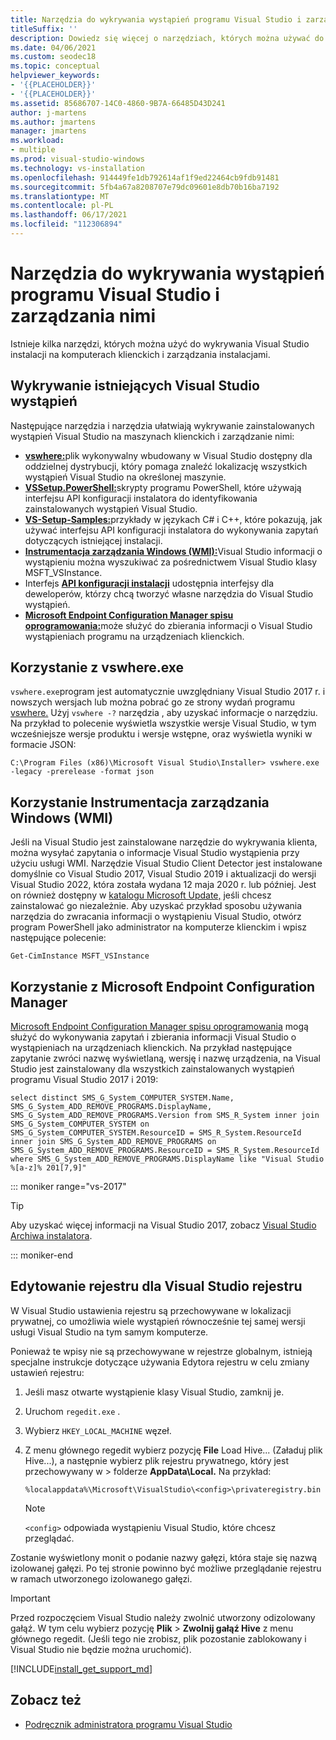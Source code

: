 ```yaml
---
title: Narzędzia do wykrywania wystąpień programu Visual Studio i zarządzania nimi
titleSuffix: ''
description: Dowiedz się więcej o narzędziach, których można używać do wykrywania instalacji Visual Studio na maszynach klienckich i zarządzania nimi.
ms.date: 04/06/2021
ms.custom: seodec18
ms.topic: conceptual
helpviewer_keywords:
- '{{PLACEHOLDER}}'
- '{{PLACEHOLDER}}'
ms.assetid: 85686707-14C0-4860-9B7A-66485D43D241
author: j-martens
ms.author: jmartens
manager: jmartens
ms.workload:
- multiple
ms.prod: visual-studio-windows
ms.technology: vs-installation
ms.openlocfilehash: 914449fe1db792614af1f9ed22464cb9fdb91481
ms.sourcegitcommit: 5fb4a67a8208707e79dc09601e8db70b16ba7192
ms.translationtype: MT
ms.contentlocale: pl-PL
ms.lasthandoff: 06/17/2021
ms.locfileid: "112306894"
---
```

# <a name="tools-for-detecting-and-managing-visual-studio-instances"></a>Narzędzia do wykrywania wystąpień programu Visual Studio i zarządzania nimi

Istnieje kilka narzędzi, których można użyć do wykrywania Visual Studio instalacji na komputerach klienckich i zarządzania instalacjami.

## <a name="detecting-existing-visual-studio-instances"></a>Wykrywanie istniejących Visual Studio wystąpień

Następujące narzędzia i narzędzia ułatwiają wykrywanie zainstalowanych wystąpień Visual Studio na maszynach klienckich i zarządzanie nimi:

* [**vswhere:**](https://github.com/microsoft/vswhere)plik wykonywalny wbudowany w Visual Studio dostępny dla oddzielnej dystrybucji, który pomaga znaleźć lokalizację wszystkich wystąpień Visual Studio na określonej maszynie.
* [**VSSetup.PowerShell:**](https://github.com/microsoft/vssetup.powershell)skrypty programu PowerShell, które używają interfejsu API konfiguracji instalatora do identyfikowania zainstalowanych wystąpień Visual Studio.
* [**VS-Setup-Samples:**](https://github.com/microsoft/vs-setup-samples)przykłady w językach C# i C++, które pokazują, jak używać interfejsu API konfiguracji instalatora do wykonywania zapytań dotyczących istniejącej instalacji.
* [**Instrumentacja zarządzania Windows (WMI):**](/windows/win32/wmisdk/wmi-start-page)Visual Studio informacji o wystąpieniu można wyszukiwać za pośrednictwem Visual Studio klasy MSFT_VSInstance.
* Interfejs [**API konfiguracji instalacji**](<xref:Microsoft.VisualStudio.Setup.Configuration>) udostępnia interfejsy dla deweloperów, którzy chcą tworzyć własne narzędzia do Visual Studio wystąpień.
* [**Microsoft Endpoint Configuration Manager spisu oprogramowania:**](/mem/configmgr/core/clients/manage/inventory/introduction-to-software-inventory)może służyć do zbierania informacji o Visual Studio wystąpieniach programu na urządzeniach klienckich.

## <a name="using-vswhereexe"></a>Korzystanie z vswhere.exe

`vswhere.exe`program jest automatycznie uwzględniany Visual Studio 2017 r. i nowszych wersjach lub można pobrać go ze strony wydań programu [vswhere.](https://github.com/Microsoft/vswhere/releases) Użyj `vswhere -?` narzędzia , aby uzyskać informacje o narzędziu. Na przykład to polecenie wyświetla wszystkie wersje Visual Studio, w tym wcześniejsze wersje produktu i wersje wstępne, oraz wyświetla wyniki w formacie JSON:

```shell
C:\Program Files (x86)\Microsoft Visual Studio\Installer> vswhere.exe -legacy -prerelease -format json
```

## <a name="using-windows-management-instrumentation-wmi"></a>Korzystanie Instrumentacja zarządzania Windows (WMI)

Jeśli na Visual Studio jest zainstalowane narzędzie do wykrywania klienta, można wysyłać zapytania o informacje Visual Studio wystąpienia przy użyciu usługi WMI. Narzędzie Visual Studio Client Detector jest instalowane domyślnie co Visual Studio 2017, Visual Studio 2019 i aktualizacji do wersji Visual Studio 2022, która została wydana 12 maja 2020 r. lub później. Jest on również dostępny w [katalogu Microsoft Update,](https://catalog.update.microsoft.com/) jeśli chcesz zainstalować go niezależnie.  Aby uzyskać przykład sposobu używania narzędzia do zwracania informacji o wystąpieniu Visual Studio, otwórz program PowerShell jako administrator na komputerze klienckim i wpisz następujące polecenie:

```shell
Get-CimInstance MSFT_VSInstance
```

## <a name="using-microsoft-endpoint-configuration-manager"></a>Korzystanie z Microsoft Endpoint Configuration Manager

[Microsoft Endpoint Configuration Manager spisu oprogramowania](/mem/configmgr/core/clients/manage/inventory/introduction-to-software-inventory) mogą służyć do wykonywania zapytań i zbierania informacji Visual Studio o wystąpieniach na urządzeniach klienckich. Na przykład następujące zapytanie zwróci nazwę wyświetlaną, wersję i nazwę urządzenia, na Visual Studio jest zainstalowany dla wszystkich zainstalowanych wystąpień programu Visual Studio 2017 i 2019:

```WQL
select distinct SMS_G_System_COMPUTER_SYSTEM.Name, SMS_G_System_ADD_REMOVE_PROGRAMS.DisplayName, SMS_G_System_ADD_REMOVE_PROGRAMS.Version from SMS_R_System inner join SMS_G_System_COMPUTER_SYSTEM on SMS_G_System_COMPUTER_SYSTEM.ResourceID = SMS_R_System.ResourceId inner join SMS_G_System_ADD_REMOVE_PROGRAMS on SMS_G_System_ADD_REMOVE_PROGRAMS.ResourceID = SMS_R_System.ResourceId where SMS_G_System_ADD_REMOVE_PROGRAMS.DisplayName like "Visual Studio %[a-z]% 201[7,9]" 
```

::: moniker range="vs-2017"

> [!TIP]
> Aby uzyskać więcej informacji na Visual Studio 2017, zobacz [Visual Studio Archiwa instalatora](https://devblogs.microsoft.com/setup/tag/vs2017/).

::: moniker-end

## <a name="editing-the-registry-for-a-visual-studio-instance"></a>Edytowanie rejestru dla Visual Studio rejestru

W Visual Studio ustawienia rejestru są przechowywane w lokalizacji prywatnej, co umożliwia wiele wystąpień równocześnie tej samej wersji usługi Visual Studio na tym samym komputerze.

Ponieważ te wpisy nie są przechowywane w rejestrze globalnym, istnieją specjalne instrukcje dotyczące używania Edytora rejestru w celu zmiany ustawień rejestru:

1. Jeśli masz otwarte wystąpienie klasy Visual Studio, zamknij je.

1. Uruchom `regedit.exe` .

1. Wybierz `HKEY_LOCAL_MACHINE` węzeł.

1. Z menu głównego regedit wybierz pozycję **File** Load Hive... (Załaduj plik Hive...), a następnie wybierz plik rejestru prywatnego, który jest przechowywany w  >   folderze **AppData\Local.** Na przykład:

   ```shell
   %localappdata%\Microsoft\VisualStudio\<config>\privateregistry.bin
   ```

   > [!NOTE]
   > `<config>` odpowiada wystąpieniu Visual Studio, które chcesz przeglądać.

Zostanie wyświetlony monit o podanie nazwy gałęzi, która staje się nazwą izolowanej gałęzi. Po tej stronie powinno być możliwe przeglądanie rejestru w ramach utworzonego izolowanego gałęzi.

> [!IMPORTANT]
> Przed rozpoczęciem Visual Studio należy zwolnić utworzony odizolowany gałąź. W tym celu wybierz pozycję **Plik**  >  **Zwolnij gałąź Hive** z menu głównego regedit. (Jeśli tego nie zrobisz, plik pozostanie zablokowany i Visual Studio nie będzie można uruchomić).

[!INCLUDE[install_get_support_md](includes/install_get_support_md.md)]

## <a name="see-also"></a>Zobacz też

* [Podręcznik administratora programu Visual Studio](../install/visual-studio-administrator-guide.md)
